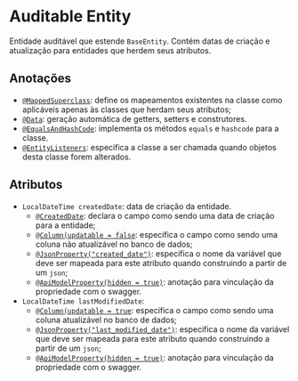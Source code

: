 # Auditable Entity
Entidade auditável que estende `BaseEntity`. Contém datas de criação e atualização para entidades que herdem seus atributos.

## Anotações
* [`@MappedSuperclass`](https://javaee.github.io/javaee-spec/javadocs/javax/persistence/MappedSuperclass.html): define os mapeamentos existentes na classe como aplicáveis apenas às classes que herdam seus atributos;
* [`@Data`](https://projectlombok.org/features/Data): geração automática de getters, setters e construtores.
* [`@EqualsAndHashCode`](https://projectlombok.org/features/EqualsAndHashCode): implementa os métodos `equals` e `hashcode` para a classe.
* [`@EntityListeners`](https://javaee.github.io/javaee-spec/javadocs/javax/persistence/EntityListeners.html): especifica a classe a ser chamada quando objetos desta classe forem alterados.

## Atributos
* `LocalDateTime createdDate`: data de criação da entidade.
	* [`@CreatedDate`](https://docs.spring.io/spring-data/commons/docs/current/api/org/springframework/data/annotation/CreatedDate.html): declara o campo como sendo uma data de criação para a entidade;
	* [`@Column(updatable = false`](https://javaee.github.io/javaee-spec/javadocs/javax/persistence/Column.html): especifica o campo como sendo uma coluna não atualizável no banco de dados;
	* [`@JsonProperty("created_date")`](https://fasterxml.github.io/jackson-annotations/javadoc/2.6/com/fasterxml/jackson/annotation/JsonProperty.html): especifica o nome da variável que deve ser mapeada para este atributo quando construindo a partir de um `json`;
	* [`@ApiModelProperty(hidden = true)`](http://docs.swagger.io/swagger-core/v1.5.0/apidocs/io/swagger/annotations/ApiModelProperty.html): anotação para vinculação da propriedade com o swagger.
* `LocalDateTime lastModifiedDate`:
	* [`@Column(updatable = true`](https://javaee.github.io/javaee-spec/javadocs/javax/persistence/Column.html): especifica o campo como sendo uma coluna atualizável no banco de dados;
	* [`@JsonProperty("last_modified_date")`](https://fasterxml.github.io/jackson-annotations/javadoc/2.6/com/fasterxml/jackson/annotation/JsonProperty.html): especifica o nome da variável que deve ser mapeada para este atributo quando construindo a partir de um `json`;
	* [`@ApiModelProperty(hidden = true)`](http://docs.swagger.io/swagger-core/v1.5.0/apidocs/io/swagger/annotations/ApiModelProperty.html): anotação para vinculação da propriedade com o swagger.
